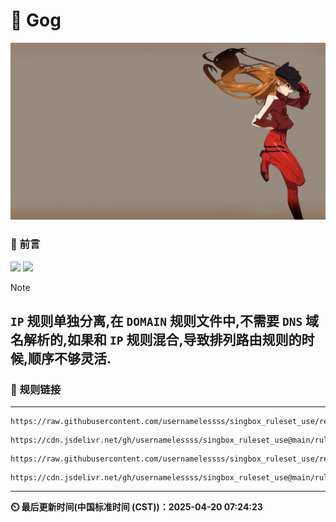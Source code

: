 
# 🧸 Gog
![](https://raw.githubusercontent.com/usernamelessss/picture-bed/main/images/202504042256831.jpg)
### 📣 前言
![](https://shields.io/badge/-移除重复规则-ff69b4) ![](https://shields.io/badge/-IP&nbsp;规则单独存放不与&nbsp;DOMAIN&nbsp;等混合-green)
> [!NOTE]
**`IP` 规则单独分离,在 `DOMAIN` 规则文件中,不需要 `DNS` 域名解析的,如果和 `IP` 规则混合,导致排列路由规则的时候,顺序不够灵活.**
---

###  🔗 规则链接
---

```url
https://raw.githubusercontent.com/usernamelessss/singbox_ruleset_use/refs/heads/main/rule/Gog/Gog_No_IP.json
```

```url
https://cdn.jsdelivr.net/gh/usernamelessss/singbox_ruleset_use@main/rule/Gog/Gog_No_IP.json
```

```url
https://raw.githubusercontent.com/usernamelessss/singbox_ruleset_use/refs/heads/main/rule/Gog/Gog_No_IP.srs
```

```url
https://cdn.jsdelivr.net/gh/usernamelessss/singbox_ruleset_use@main/rule/Gog/Gog_No_IP.srs
```

---
**⏲️ 最后更新时间(中国标准时间 (CST))：2025-04-20 07:24:23**